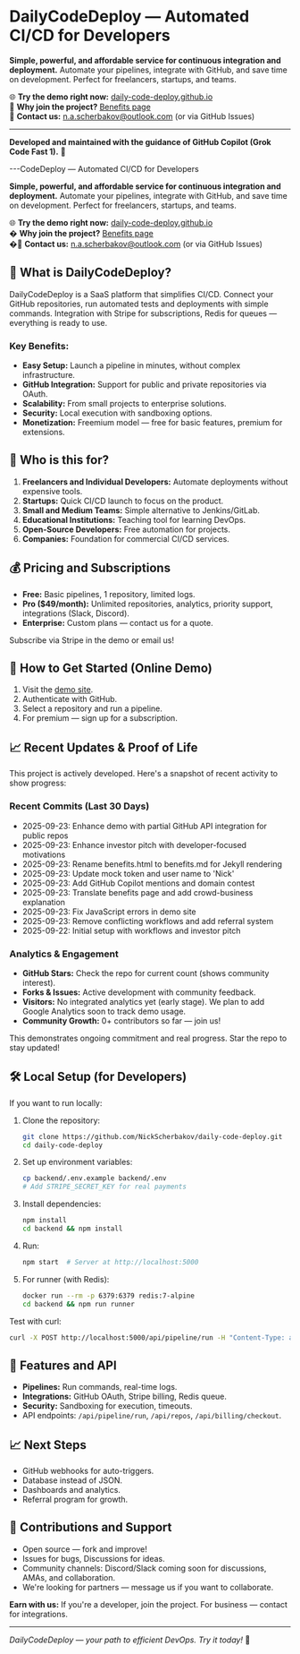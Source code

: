 # DailyCodeDeploy — Automated CI/CD for Developers

**Simple, powerful, and affordable service for continuous integration and deployment.** Automate your pipelines, integrate with GitHub, and save time on development. Perfect for freelancers, startups, and teams.

🌐 **Try the demo right now:** [daily-code-deploy.github.io](https://nickscherbakov.github.io/daily-code-deploy)  
📄 **Why join the project?** [Benefits page](https://nickscherbakov.github.io/daily-code-deploy/benefits.html)  
📧 **Contact us:** n.a.scherbakov@outlook.com (or via GitHub Issues)

---

**Developed and maintained with the guidance of GitHub Copilot (Grok Code Fast 1).** 🤖

---CodeDeploy — Automated CI/CD for Developers

**Simple, powerful, and affordable service for continuous integration and deployment.** Automate your pipelines, integrate with GitHub, and save time on development. Perfect for freelancers, startups, and teams.

🌐 **Try the demo right now:** [daily-code-deploy.github.io](https://nickscherbakov.github.io/daily-code-deploy)  
� **Why join the project?** [Benefits page](https://nickscherbakov.github.io/daily-code-deploy/benefits.html)  
�📧 **Contact us:** n.a.scherbakov@outlook.com (or via GitHub Issues)

## 🚀 What is DailyCodeDeploy?

DailyCodeDeploy is a SaaS platform that simplifies CI/CD. Connect your GitHub repositories, run automated tests and deployments with simple commands. Integration with Stripe for subscriptions, Redis for queues — everything is ready to use.

### Key Benefits:
- **Easy Setup:** Launch a pipeline in minutes, without complex infrastructure.
- **GitHub Integration:** Support for public and private repositories via OAuth.
- **Scalability:** From small projects to enterprise solutions.
- **Security:** Local execution with sandboxing options.
- **Monetization:** Freemium model — free for basic features, premium for extensions.

## 🎯 Who is this for?

1. **Freelancers and Individual Developers:** Automate deployments without expensive tools.
2. **Startups:** Quick CI/CD launch to focus on the product.
3. **Small and Medium Teams:** Simple alternative to Jenkins/GitLab.
4. **Educational Institutions:** Teaching tool for learning DevOps.
5. **Open-Source Developers:** Free automation for projects.
6. **Companies:** Foundation for commercial CI/CD services.

## 💰 Pricing and Subscriptions
- **Free:** Basic pipelines, 1 repository, limited logs.
- **Pro ($49/month):** Unlimited repositories, analytics, priority support, integrations (Slack, Discord).
- **Enterprise:** Custom plans — contact us for a quote.

Subscribe via Stripe in the demo or email us!

## 📖 How to Get Started (Online Demo)

1. Visit the [demo site](https://nickscherbakov.github.io/daily-code-deploy).
2. Authenticate with GitHub.
3. Select a repository and run a pipeline.
4. For premium — sign up for a subscription.

## 📈 Recent Updates & Proof of Life

This project is actively developed. Here's a snapshot of recent activity to show progress:

### Recent Commits (Last 30 Days)

- 2025-09-23: Enhance demo with partial GitHub API integration for public repos
- 2025-09-23: Enhance investor pitch with developer-focused motivations
- 2025-09-23: Rename benefits.html to benefits.md for Jekyll rendering
- 2025-09-23: Update mock token and user name to 'Nick'
- 2025-09-23: Add GitHub Copilot mentions and domain contest
- 2025-09-23: Translate benefits page and add crowd-business explanation
- 2025-09-23: Fix JavaScript errors in demo site
- 2025-09-23: Remove conflicting workflows and add referral system
- 2025-09-22: Initial setup with workflows and investor pitch

### Analytics & Engagement

- **GitHub Stars:** Check the repo for current count (shows community interest).
- **Forks & Issues:** Active development with community feedback.
- **Visitors:** No integrated analytics yet (early stage). We plan to add Google Analytics soon to track demo usage.
- **Community Growth:** 0+ contributors so far — join us!

This demonstrates ongoing commitment and real progress. Star the repo to stay updated!

## 🛠 Local Setup (for Developers)

If you want to run locally:

1. Clone the repository:

   ```bash
   git clone https://github.com/NickScherbakov/daily-code-deploy.git
   cd daily-code-deploy
   ```

2. Set up environment variables:

   ```bash
   cp backend/.env.example backend/.env
   # Add STRIPE_SECRET_KEY for real payments
   ```

3. Install dependencies:

   ```bash
   npm install
   cd backend && npm install
   ```

4. Run:

   ```bash
   npm start  # Server at http://localhost:5000
   ```

5. For runner (with Redis):

   ```bash
   docker run --rm -p 6379:6379 redis:7-alpine
   cd backend && npm run runner
   ```

Test with curl:

```bash
curl -X POST http://localhost:5000/api/pipeline/run -H "Content-Type: application/json" -d '{"steps":["echo hello"]}'
```

## 🔧 Features and API

- **Pipelines:** Run commands, real-time logs.
- **Integrations:** GitHub OAuth, Stripe billing, Redis queue.
- **Security:** Sandboxing for execution, timeouts.
- API endpoints: `/api/pipeline/run`, `/api/repos`, `/api/billing/checkout`.

## 📈 Next Steps

- GitHub webhooks for auto-triggers.
- Database instead of JSON.
- Dashboards and analytics.
- Referral program for growth.

## 🤝 Contributions and Support

- Open source — fork and improve!
- Issues for bugs, Discussions for ideas.
- Community channels: Discord/Slack coming soon for discussions, AMAs, and collaboration.
- We're looking for partners — message us if you want to collaborate.

**Earn with us:** If you're a developer, join the project. For business — contact for integrations.

---

*DailyCodeDeploy — your path to efficient DevOps. Try it today!* 🚀

